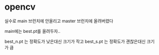 # opencv

실수로 main 브런치에 안올리고 master 브런치에 올려버렸다

main에는 best.pt를 올려두자..

best_n.pt 는 정확도가 낮은대신 크기가 작고
best_s.pt 는 정확도가 괜찮은대신 크기가 큼
